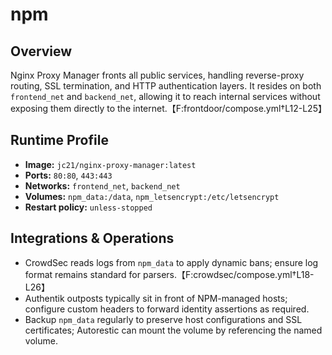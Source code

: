 <!--
title: npm
description:
published: true
date: 2025-10-19T08:57:42Z
tags:
editor: markdown
-->

# npm

## Overview
Nginx Proxy Manager fronts all public services, handling reverse-proxy routing, SSL termination, and HTTP authentication layers. It resides on both `frontend_net` and `backend_net`, allowing it to reach internal services without exposing them directly to the internet.【F:frontdoor/compose.yml†L12-L25】

## Runtime Profile
- **Image:** `jc21/nginx-proxy-manager:latest`
- **Ports:** `80:80`, `443:443`
- **Networks:** `frontend_net`, `backend_net`
- **Volumes:** `npm_data:/data`, `npm_letsencrypt:/etc/letsencrypt`
- **Restart policy:** `unless-stopped`

## Integrations & Operations
- CrowdSec reads logs from `npm_data` to apply dynamic bans; ensure log format remains standard for parsers.【F:crowdsec/compose.yml†L18-L26】
- Authentik outposts typically sit in front of NPM-managed hosts; configure custom headers to forward identity assertions as required.
- Backup `npm_data` regularly to preserve host configurations and SSL certificates; Autorestic can mount the volume by referencing the named volume.

